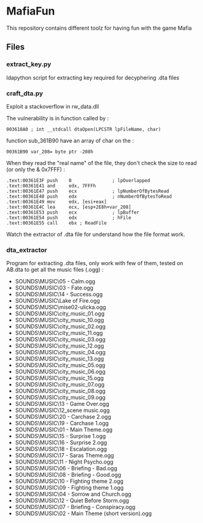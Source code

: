 # MafiaFun

This repository contains different toolz for having fun with the game Mafia

## Files

### extract_key.py

Idapython script for extracting key required for decyphering .dta files


### craft_dta.py

Exploit a stackoverflow in rw_data.dll

The vulnerability is in function called by :

	003618A0 ; int __stdcall dtaOpen(LPCSTR lpFileName, char)
	
function sub_361B90 have an array of char on the : 

	00361B90 var_208= byte ptr -208h
	
When they read the "real name" of the file, they don't check the size to read (or only the & 0x7FFF) :

	.text:00361E3F push    0               ; lpOverlapped
	.text:00361E41 and     edx, 7FFFh
	.text:00361E47 push    ecx             ; lpNumberOfBytesRead
	.text:00361E48 push    edx             ; nNumberOfBytesToRead
	.text:00361E49 mov     edx, [esi+eax]
	.text:00361E4C lea     ecx, [esp+2E8h+var_208]
	.text:00361E53 push    ecx             ; lpBuffer
	.text:00361E54 push    edx             ; hFile
	.text:00361E55 call    ebx ; ReadFile
	
Watch the extractor of .dta file for understand how the file format work.

### dta_extractor

Program for extracting .dta files, only work with few of them, tested on AB.dta to get all the music files (.ogg) :

* SOUNDS\MUSIC\05 - Calm.ogg
* SOUNDS\MUSIC\03 - Fate.ogg
* SOUNDS\MUSIC\14 - Success.ogg
* SOUNDS\MUSIC\Lake of Fire.ogg
* SOUNDS\MUSIC\mise02-ulicka.ogg
* SOUNDS\MUSIC\city_music_01.ogg
* SOUNDS\MUSIC\city_music_10.ogg
* SOUNDS\MUSIC\city_music_02.ogg
* SOUNDS\MUSIC\city_music_11.ogg
* SOUNDS\MUSIC\city_music_03.ogg
* SOUNDS\MUSIC\city_music_12.ogg
* SOUNDS\MUSIC\city_music_04.ogg
* SOUNDS\MUSIC\city_music_13.ogg
* SOUNDS\MUSIC\city_music_05.ogg
* SOUNDS\MUSIC\city_music_06.ogg
* SOUNDS\MUSIC\city_music_15.ogg
* SOUNDS\MUSIC\city_music_07.ogg
* SOUNDS\MUSIC\city_music_08.ogg
* SOUNDS\MUSIC\city_music_09.ogg
* SOUNDS\MUSIC\13 - Game Over.ogg
* SOUNDS\MUSIC\12_scene music.ogg
* SOUNDS\MUSIC\20 - Carchase 2.ogg
* SOUNDS\MUSIC\19 - Carchase 1.ogg
* SOUNDS\MUSIC\01 - Main Theme.ogg
* SOUNDS\MUSIC\15 - Surprise 1.ogg
* SOUNDS\MUSIC\16 - Surprise 2.ogg
* SOUNDS\MUSIC\18 - Escalation.ogg
* SOUNDS\MUSIC\17 - Saras Theme.ogg
* SOUNDS\MUSIC\11 - Night Psycho.ogg
* SOUNDS\MUSIC\06 - Briefing - Bad.ogg
* SOUNDS\MUSIC\08 - Briefing - Good.ogg
* SOUNDS\MUSIC\10 - Fighting theme 2.ogg
* SOUNDS\MUSIC\09 - Fighting theme 1.ogg
* SOUNDS\MUSIC\04 - Sorrow and Church.ogg
* SOUNDS\MUSIC\12 - Quiet Before Storm.ogg
* SOUNDS\MUSIC\07 - Briefing - Conspiracy.ogg
* SOUNDS\MUSIC\02 - Main Theme (short version).ogg